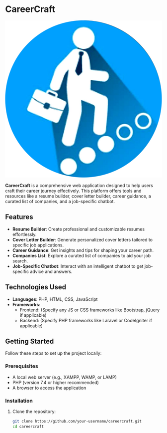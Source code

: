 # CareerCraft

![CareerCraft Logo](logo.png)

**CareerCraft** is a comprehensive web application designed to help users craft their career journey effectively. This platform offers tools and resources like a resume builder, cover letter builder, career guidance, a curated list of companies, and a job-specific chatbot.

## Features

- **Resume Builder**: Create professional and customizable resumes effortlessly.
- **Cover Letter Builder**: Generate personalized cover letters tailored to specific job applications.
- **Career Guidance**: Get insights and tips for shaping your career path.
- **Companies List**: Explore a curated list of companies to aid your job search.
- **Job-Specific Chatbot**: Interact with an intelligent chatbot to get job-specific advice and answers.

## Technologies Used

- **Languages**: PHP, HTML, CSS, JavaScript
- **Frameworks**: 
  - Frontend: (Specify any JS or CSS frameworks like Bootstrap, jQuery if applicable)
  - Backend: (Specify PHP frameworks like Laravel or CodeIgniter if applicable)

## Getting Started

Follow these steps to set up the project locally:

### Prerequisites

- A local web server (e.g., XAMPP, WAMP, or LAMP)
- PHP (version 7.4 or higher recommended)
- A browser to access the application

### Installation

1. Clone the repository:
   ```bash
   git clone https://github.com/your-username/careercraft.git
   cd careercraft
